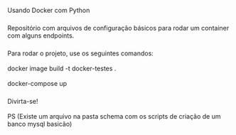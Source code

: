 <p align="left">Usando Docker com Python</p>

###

<p align="left">Repositório com arquivos de configuração básicos para rodar um container com alguns endpoints.</p>

###

<p align="left">Para rodar o projeto, use os seguintes comandos:<br><br>docker image build -t docker-testes .<br><br>docker-compose up</p>

###

<p align="left">Divirta-se!<br><br>PS (Existe um arquivo na pasta schema com os scripts de criação de um banco mysql basicão)</p>

###
